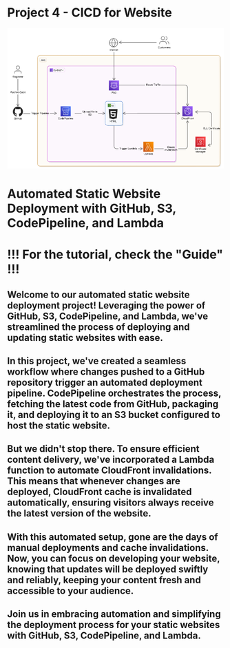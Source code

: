 # Project 4 - CICD for Website

![Project image](/Project-4%20CICD%20for%20Static%20Website/CICD.png)

# Automated Static Website Deployment with GitHub, S3, CodePipeline, and Lambda

# !!! For the tutorial, check the "Guide" !!!

## Welcome to our automated static website deployment project! Leveraging the power of GitHub, S3, CodePipeline, and Lambda, we've streamlined the process of deploying and updating static websites with ease.

## In this project, we've created a seamless workflow where changes pushed to a GitHub repository trigger an automated deployment pipeline. CodePipeline orchestrates the process, fetching the latest code from GitHub, packaging it, and deploying it to an S3 bucket configured to host the static website.

## But we didn't stop there. To ensure efficient content delivery, we've incorporated a Lambda function to automate CloudFront invalidations. This means that whenever changes are deployed, CloudFront cache is invalidated automatically, ensuring visitors always receive the latest version of the website.

## With this automated setup, gone are the days of manual deployments and cache invalidations. Now, you can focus on developing your website, knowing that updates will be deployed swiftly and reliably, keeping your content fresh and accessible to your audience.

## Join us in embracing automation and simplifying the deployment process for your static websites with GitHub, S3, CodePipeline, and Lambda.


